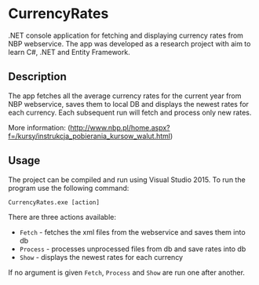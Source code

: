 # CurrencyRates
.NET console application for fetching and displaying currency rates from NBP webservice. The app was developed as a research project with aim to learn C#, .NET and Entity Framework.

## Description
The app fetches all the average currency rates for the current year from NBP webservice, saves them to local DB and displays the newest rates for each currency. Each subsequent run will fetch and process only new rates.

More information: (http://www.nbp.pl/home.aspx?f=/kursy/instrukcja_pobierania_kursow_walut.html)

## Usage

The project can be compiled and run using Visual Studio 2015. To run the program use the following command:

```
CurrencyRates.exe [action]
```

There are three actions available:
- ```Fetch``` - fetches the xml files from the webservice and saves them into db
- ```Process``` - processes unprocessed files from db and save rates into db
- ```Show``` - displays the newest rates for each currency

If no argument is given ```Fetch```, ```Process``` and ```Show``` are run one after another.

